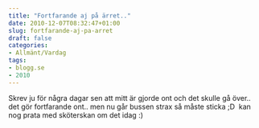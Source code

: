 ```yaml
---
title: "Fortfarande aj på ärret.."
date: 2010-12-07T08:32:47+01:00
slug: fortfarande-aj-pa-arret
draft: false
categories:
- Allmänt/Vardag
tags:
- blogg.se
- 2010
---
```

Skrev ju för några dagar sen att mitt är gjorde ont och det skulle gå över.. det gör fortfarande ont.. men nu går bussen strax så måste sticka ;D  kan nog prata med sköterskan om det idag :)